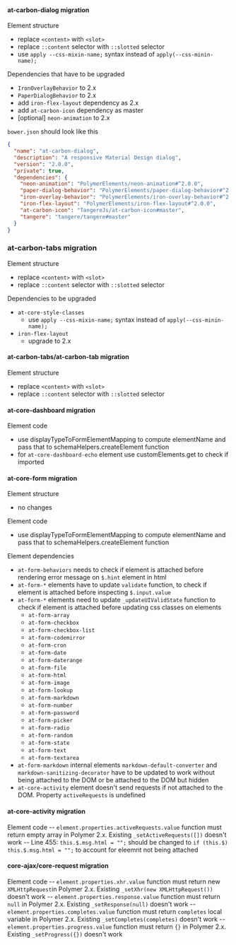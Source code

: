 #### at-carbon-dialog migration
Element structure
- replace `<content>` with `<slot>`
- replace `::content` selector with `::slotted` selector
- use `apply --css-mixin-name;` syntax instead of `apply(--css-minin-name);`

Dependencies that have to be upgraded
- `IronOverlayBehavior` to 2.x
- `PaperDialogBehavior` to 2.x
- add `iron-flex-layout` dependency as 2.x
- add `at-carbon-icon` dependency as master
- [optional] `neon-animation` to 2.x

`bower.json` should look like this
```json
{
  "name": "at-carbon-dialog",
  "description": "A responsive Material Design dialog",
  "version": "2.0.0",
  "private": true,
  "dependencies": {
    "neon-animation": "PolymerElements/neon-animation#^2.0.0",
    "paper-dialog-behavior": "PolymerElements/paper-dialog-behavior#^2.0.0",
    "iron-overlay-behavior": "PolymerElements/iron-overlay-behavior#^2.0.0",
    "iron-flex-layout": "PolymerElements/iron-flex-layout#^2.0.0",
    "at-carbon-icon": "TangereJs/at-carbon-icon#master",
    "tangere": "tangere/tangere#master"
  }
}
```

### at-carbon-tabs migration
Element structure
- replace `<content>` with `<slot>`
- replace `::content` selector with `::slotted` selector

Dependencies to be upgraded
- `at-core-style-classes`
  * use `apply --css-mixin-name;` syntax instead of `apply(--css-minin-name);`
- `iron-flex-layout`
  * upgrade to 2.x

#### at-carbon-tabs/at-carbon-tab  migration
Element structure
- replace `<content>` with `<slot>`
- replace `::content` selector with `::slotted` selector

#### at-core-dashboard migration
Element code
- use displayTypeToFormElementMapping to compute elementName and pass that to schemaHelpers.createElement function
- for `at-core-dashboard-echo` element use customElements.get to check if imported

#### at-core-form migration
Element structure
- no changes

Element code
- use displayTypeToFormElementMapping to compute elementName and pass that to schemaHelpers.createElement function

Element dependencies
- `at-form-behaviors` needs to check if element is attached before rendering error message on `$.hint` element in html
- `at-form-*` elements have to update `validate` function, to check if element is attached before inspecting `$.input.value`
- `at-form-*` elements need to update `_updateUIValidState` function to check if element is attached before updating css classes on elements
  * `at-form-array`
  * `at-form-checkbox`
  * `at-form-checkbox-list`
  * `at-form-codemirror`
  * `at-form-cron`
  * `at-form-date`
  * `at-form-daterange`
  * `at-form-file`
  * `at-form-html`
  * `at-form-image`
  * `at-form-lookup`
  * `at-form-markdown`
  * `at-form-number`
  * `at-form-password`
  * `at-form-picker`
  * `at-form-radio`
  * `at-form-random`
  * `at-form-state`
  * `at-form-text`
  * `at-form-textarea`
- `at-form-markdown` internal elements `markdown-default-converter` and `markdown-sanitizing-decorator` have to be updated to work without being attached to the DOM or be attached to the DOM but hidden
- `at-core-activity` element doesn't send requests if not attached to the DOM. Property `activeRequests` is undefined

#### at-core-activity migration

Element code
-- `element.properties.activeRequests.value` function must return empty array in Polymer 2.x. Existing `_setActiveRequests([])` doesn't work
-- Line 455: `this.$.msg.html = "";` should be changed to `if (this.$) this.$.msg.html = "";` to account for eleemnt not being attached

#### core-ajax/core-request migration

Element code
-- `element.properties.xhr.value` function must return new `XMLHttpRequest`in Polymer 2.x. Existing `_setXhr(new XMLHttpRequest())` doesn't work
-- `element.properties.response.value` function must return `null` in Polymer 2.x. Existing `_setResponse(null)` doesn't work
-- `element.properties.completes.value` function must return `completes` local variable in Polymer 2.x. Existing `_setCompletes(completes)` doesn't work
-- `element.properties.progress.value` function must return `{}` in Polymer 2.x. Existing `_setProgress({})` doesn't work
          
